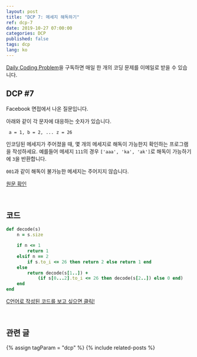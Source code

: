 ```yaml
---
layout: post
title: "DCP 7: 메세지 해독하기"
ref: dcp-7
date: 2019-10-27 07:00:00
categories: DCP
published: false
tags: dcp
lang: ko
---
```


[Daily Coding Problem](https://www.dailycodingproblem.com)을 구독하면 매일 한 개의 코딩 문제를 이메일로 받을 수 있습니다.

## **DCP #7**
Facebook 면접에서 나온 질문입니다.

아래와 같이 각 문자에 대응하는 숫자가 있습니다.
```
 a = 1, b = 2, ... z = 26
 ```
인코딩된 메세지가 주어졌을 때, 몇 개의 메세지로 해독이 가능한지 확인하는 프로그램을 작성하세요.
예를들어 메세지 `111`의 경우 `['aaa', 'ka', 'ak']`로 해독이 가능하기에 `3`을 반환합니다. 

`001`과 같이 해독이 불가능한 메세지는 주어지지 않습니다.

[원문 확인](en-dcp-7.html) 

<br>

## **코드**


```rb
def decode(s)
    n = s.size

    if n <= 1
        return 1
    elsif n == 2
        if s.to_i <= 26 then return 2 else return 1 end
    else
        return decode(s[1..]) + 
            (if s[0...2].to_i <= 26 then decode(s[2..]) else 0 end)
    end
end
```

[C언어로 작성된 코드를 보고 싶으면 클릭!](https://github.com/muicode/DCP/blob/master/problem7/dcp7.c)

<br>

## **관련 글** <a id="related"></a>
{% assign tagParam = "dcp" %}
{% include related-posts %}
